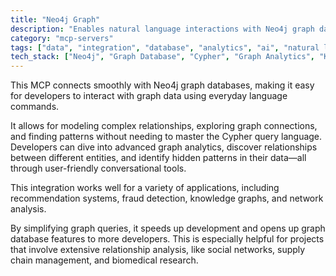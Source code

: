 ```yaml
---
title: "Neo4j Graph"
description: "Enables natural language interactions with Neo4j graph databases for relationship modeling and graph analytics."
category: "mcp-servers"
tags: ["data", "integration", "database", "analytics", "ai", "natural language processing", "relationship modeling", "pattern matching"]
tech_stack: ["Neo4j", "Graph Database", "Cypher", "Graph Analytics", "Knowledge Graphs", "Recommendation Systems", "Fraud Detection", "Network Analysis"]
---
```


This MCP connects smoothly with Neo4j graph databases, making it easy for developers to interact with graph data using everyday language commands.

It allows for modeling complex relationships, exploring graph connections, and finding patterns without needing to master the Cypher query language. Developers can dive into advanced graph analytics, discover relationships between different entities, and identify hidden patterns in their data—all through user-friendly conversational tools.

This integration works well for a variety of applications, including recommendation systems, fraud detection, knowledge graphs, and network analysis.

By simplifying graph queries, it speeds up development and opens up graph database features to more developers. This is especially helpful for projects that involve extensive relationship analysis, like social networks, supply chain management, and biomedical research.